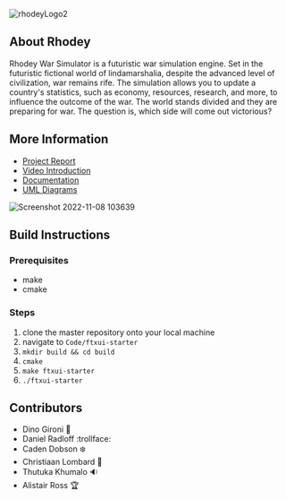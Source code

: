 ![rhodeyLogo2](https://user-images.githubusercontent.com/105363824/200513061-01b28f25-d62e-47da-aa52-39d1a1a32888.png)


## About Rhodey

Rhodey War Simulator is a futuristic war simulation engine. Set in the futuristic fictional world of lindamarshalia, despite the advanced
level of civilization, war remains rife. The simulation allows you to update a country's statistics, such as economy, resources, research, and more, to influence the outcome of the war. The world stands divided and they are preparing for war. The question is, which side will come out victorious?

## More Information

<ul>
  <li><a href="https://docs.google.com/document/d/1Fp5TU_DKf9HnWmeKFCyfcQuLokVi9YJDQIfwj1Mz_AQ/edit?usp=sharing" target="_blank">Project Report</a></li>
  <li><a href="https://youtu.be/PX0_A7vMmxok" target="_blank">Video Introduction</a></li>
  <li><a href="https://docs.warsim.faade.co.za/" target="_blank">Documentation</a></li>
  <li><a href="https://drive.google.com/drive/folders/1uG_S1bbg-hU2gRrWa_SrvZrkXdSlMDhJ?usp=share_link" target="_blank">UML Diagrams</a></li>
</ul>

![Screenshot 2022-11-08 103639](https://user-images.githubusercontent.com/105363824/200515580-38fdbe86-1fdd-4667-857c-051fef5205d4.png)


## Build Instructions
### Prerequisites
- make
- cmake

### Steps
1. clone the master repository onto your local machine
2. navigate to ```Code/ftxui-starter```
3. ```mkdir build && cd build```
4. ```cmake```
5. ```make ftxui-starter```
6. ```./ftxui-starter```



## Contributors


- Dino Gironi :small_red_triangle:
- Daniel Radloff :trollface:
- Caden Dobson :snowflake:
- Christiaan Lombard :seedling:
- Thutuka Khumalo :sound:
- Alistair Ross :trophy:




